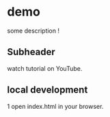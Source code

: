 # demo

some description !

## Subheader


watch tutorial on YouTube.

## local development
1 open index.html in your browser.
